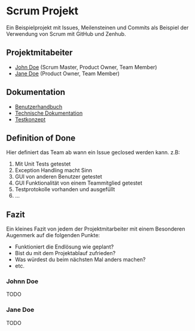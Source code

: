 # Scrum Projekt

Ein Beispielprojekt mit Issues, Meilensteinen und Commits als Beispiel der Verwendung von Scrum mit GitHub und Zenhub.

## Projektmitabeiter

* [John Doe](https://github.com/jdoe) (Scrum Master, Product Owner, Team Member)
* [Jane Doe](https://github.com/janedoe) (Product Owner, Team Member)

## Dokumentation

* [Benutzerhandbuch](docs/usermanual.md)
* [Technische Dokumentation](docs/technical.md)
* [Testkonzept](docs/testing.md)

## Definition of Done

Hier definiert das Team ab wann ein Issue geclosed werden kann. z.B:

1. Mit Unit Tests getestet
2. Exception Handling macht Sinn
3. GUI von anderen Benutzer getestet
4. GUI Funktionalität von einem Teammitglied getestet
5. Testprotokolle vorhanden und ausgefüllt
6. …

## Fazit

Ein kleines Fazit von jedem der Projektmitarbeiter mit einem Besonderen Augenmerk auf die folgenden Punkte:

* Funktioniert die Endlösung wie geplant?
* Bist du mit dem Projektablauf zufrieden?
* Was würdest du beim nächsten Mal anders machen?
* etc.

### Johnn Doe

TODO

### Jane Doe

TODO
